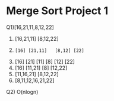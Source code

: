 # Merge Sort Project 1 #
Q1)[16,21,11,8,12,22]

  1.	[16,21,11]    [8,12,22]
  2.	 [16] [21,11]   [8,12] [22]
  3.	[16] [21] [11]  [8] [12] [22]
  4.	[16] [11,21]  [8] [12,22]
  5.	[11,16,21]  [8,12,22]
  6.	[8,11,12,16,21,22]
  
Q2) O(nlogn) 
